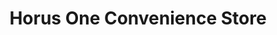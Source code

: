---
title: "Horus One Convenience Store"
url: /derby/horus-one-convenience-store/
shop: convenience
---